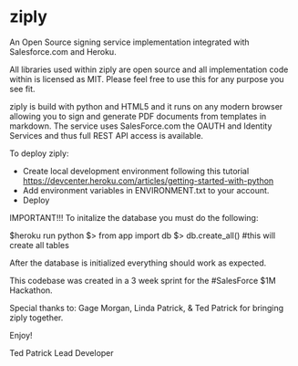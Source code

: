 ziply
=====

An Open Source signing service implementation integrated with Salesforce.com and Heroku.

All libraries used within ziply are open source and all implementation code within is licensed as MIT. Please feel free to use this for any purpose you see fit.

ziply is build with python and HTML5 and it runs on any modern browser allowing you to sign and generate PDF documents from templates in markdown. The service uses SalesForce.com the OAUTH and Identity Services and thus full REST API access is available.

To deploy ziply:

- Create local development environment following this tutorial
    https://devcenter.heroku.com/articles/getting-started-with-python
- Add environment variables in ENVIRONMENT.txt to your account.
- Deploy

IMPORTANT!!! To initalize the database you must do the following:

$heroku run python
$> from app import db
$> db.create_all()  #this will create all tables

After the database is initialized everything should work as expected.

This codebase was created in a 3 week sprint for the #SalesForce $1M Hackathon.

Special thanks to:
Gage Morgan, Linda Patrick, & Ted Patrick for bringing ziply together.

Enjoy!

Ted Patrick
Lead Developer


